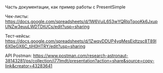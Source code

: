 Часть документации, как пример работы с PresentSimple

Чек-листы: https://docs.google.com/spreadsheets/d/1W6VuiL653wYQRlqTqooKk6JxupUNZw3euuLWDTDtUCs/edit?usp=sharing

Тест-кейсы: https://docs.google.com/spreadsheets/d/1ZwqvDDUP4yqMesEidtzsc8T89l6X0eGX6C_tjH0HTRY/edit?usp=sharing

API Postman: https://www.postman.com/research-astronaut-38143281/ps/collection/i77lmdt/presentation?action=share&source=copy-link&creator=43283641
